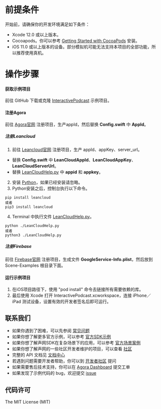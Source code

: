 # 前提条件
开始前，请确保你的开发环境满足如下条件：
- Xcode 12.0 或以上版本。
- Cocoapods。你可以参考 [Getting Started with CocoaPods](https://guides.cocoapods.org/using/getting-started.html#getting-started) 安装。
- iOS 11.0 或以上版本的设备。部分模拟机可能无法支持本项目的全部功能，所以推荐使用真机。

# 操作步骤
#### 获取示例项目
前往 GitHub 下载或克隆 [InteractivePodcast](https://github.com/AgoraIO-Usecase/Scene-Examples) 示例项目。

#### 注册Agora
前往 [Agora官网](https://console.agora.io/) 注册项目，生产appId，然后替换 **Config.swift** 中 **AppId**。

##### 注册Leancloud
1. 前往 [Leancloud官网](https://www.leancloud.cn/) 注册项目，生产 appId、appKey、server_url。
- 替换 **Config.swift** 中 **LeanCloudAppId**、**LeanCloudAppKey**、**LeanCloudServerUrl**。
- 替换 [LeanCloudHelp.py](./LeanCloudHelp.py) 中 **appid** 和 **appkey**。
2. 安装 [Python](https://www.python.org/)，如果已经安装请忽略。
3. Python安装之后，控制台执行以下命令。
```
pip install leancloud
或者
pip3 install leancloud
```
4. Terminal 中执行文件 [LeanCloudHelp.py](./LeanCloudHelp.py)。
```
python ./LeanCloudHelp.py
或者
python3 ./LeanCloudHelp.py
```

##### 注册Firebase
前往 [Firebase官网](https://firebase.google.com/) 注册项目，生成文件 **GoogleService-Info.plist**，然后放到 Scene-Examples 根目录下面。

#### 运行示例项目
1. 在iOS项目路径下，使用 "pod install" 命令去链接所有需要依赖的库。
2. 最后使用 Xcode 打开 InteractivePodcast.xcworkspace，连接 iPhone／iPad 测试设备，设置有效的开发者签名后即可运行。


## 联系我们

- 如果你遇到了困难，可以先参阅 [常见问题](https://docs.agora.io/cn/faq)
- 如果你想了解更多官方示例，可以参考 [官方SDK示例](https://github.com/AgoraIO)
- 如果你想了解声网SDK在复杂场景下的应用，可以参考 [官方场景案例](https://github.com/AgoraIO-usecase)
- 如果你想了解声网的一些社区开发者维护的项目，可以查看 [社区](https://github.com/AgoraIO-Community)
- 完整的 API 文档见 [文档中心](https://docs.agora.io/cn/)
- 若遇到问题需要开发者帮助，你可以到 [开发者社区](https://rtcdeveloper.com/) 提问
- 如果需要售后技术支持，你可以在 [Agora Dashboard](https://dashboard.agora.io) 提交工单
- 如果发现了示例代码的 bug，欢迎提交 [issue](https://github.com/AgoraIO-Usecase/InteractivePodcast/issues)

## 代码许可

The MIT License (MIT)
